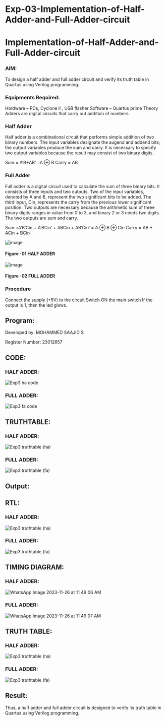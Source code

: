 # Exp-03-Implementation-of-Half-Adder-and-Full-Adder-circuit

# Implementation-of-Half-Adder-and-Full-Adder-circuit
### AIM:
To design a half adder and full adder circuit and verify its truth table in Quartus using Verilog programming.

### Equipments Required:
Hardware – PCs, Cyclone II , USB flasher
Software – Quartus prime
Theory
Adders are digital circuits that carry out addition of numbers.

### Half Adder
Half adder is a combinational circuit that performs simple addition of two binary numbers. The input variables designate the augend and addend bits; the output variables produce the sum and carry. It is necessary to specify two output variables because the result may consist of two binary digits.

Sum = A’B+AB’ =A ⊕ B Carry = AB

### Full Adder
Full adder is a digital circuit used to calculate the sum of three binary bits. It consists of three inputs and two outputs. Two of the input variables, denoted by A and B, represent the two significant bits to be added. The third input, Cin, represents the carry from the previous lower significant position. Two outputs are necessary because the arithmetic sum of three binary digits ranges in value from 0 to 3, and binary 2 or 3 needs two digits. The two outputs are sum and carry.

Sum =A’B’Cin + A’BCin’ + ABCin + AB’Cin’ = A ⊕ B ⊕ Cin Carry = AB + ACin + BCin

 ![image](https://user-images.githubusercontent.com/36288975/163552156-a13e5a56-c638-4110-97d9-8896907c8d25.png)

#### Figure -01 HALF ADDER 


![image](https://user-images.githubusercontent.com/36288975/163552057-b3547877-6d07-45b4-b7e0-bcfebfad9e1d.png)

#### Figure -02 FULL ADDER 

### Procedure

Connect the supply (+5V) to the circuit
Switch ON the main switch
If the output is 1, then the led glows.

## Program:
Developed by: MOHAMMED SAAJID S

Register Number: 23012657

## CODE:

### HALF ADDER:

![Exp3 ha code](https://github.com/Confusion7/Exp-02-Implementation-of-Half-Adder-and-Full-Adder-circuit/assets/141727149/6c3bab21-c4b8-4e7b-9f1d-ac24e46fcc4b)

### FULL ADDER:

![Exp3 fa code](https://github.com/Confusion7/Exp-02-Implementation-of-Half-Adder-and-Full-Adder-circuit/assets/141727149/2dee1f7b-1f98-4c7a-8176-e216f8287e61)


## TRUTHTABLE:

### HALF ADDER:

![Exp3 truthtable (ha)](https://github.com/Confusion7/Exp-02-Implementation-of-Half-Adder-and-Full-Adder-circuit/assets/141727149/270bcaab-00ef-4147-bdd6-ccc02e746cc1)

### FULL ADDER:

![Exp3 truthtable (fa)](https://github.com/Confusion7/Exp-02-Implementation-of-Half-Adder-and-Full-Adder-circuit/assets/141727149/a19aa05a-7583-4dd8-b5d6-ef1875d993ae)

## Output:
## RTL:
### HALF ADDER:

![Exp3 truthtable (ha)](https://github.com/Confusion7/Exp-02-Implementation-of-Half-Adder-and-Full-Adder-circuit/assets/141727149/251c2953-0a87-4d64-b473-33176455e816)

### FULL ADDER:

![Exp3 truthtable (fa)](https://github.com/Confusion7/Exp-02-Implementation-of-Half-Adder-and-Full-Adder-circuit/assets/141727149/c32a3fe2-5708-4e25-832e-52bacc9a69ff)


## TIMING DIAGRAM:

### HALF ADDER:

![WhatsApp Image 2023-11-26 at 11 49 06 AM](https://github.com/Confusion7/Exp-02-Implementation-of-Half-Adder-and-Full-Adder-circuit/assets/141727149/f2be5d0f-9954-40c3-ba02-caf386354e82)

### FULL ADDER:

![WhatsApp Image 2023-11-26 at 11 49 07 AM](https://github.com/Confusion7/Exp-02-Implementation-of-Half-Adder-and-Full-Adder-circuit/assets/141727149/7ef169ab-9d53-4362-bc03-5da2626d3de4)


## TRUTH TABLE:

### HALF ADDER:

![Exp3 truthtable (ha)](https://github.com/Confusion7/Exp-02-Implementation-of-Half-Adder-and-Full-Adder-circuit/assets/141727149/86d14159-fe40-4ddc-8c5e-a4c7b608e975)

### FULL ADDER:

![Exp3 truthtable (fa)](https://github.com/Confusion7/Exp-02-Implementation-of-Half-Adder-and-Full-Adder-circuit/assets/141727149/60240364-384b-42f7-bce4-8abd48895702)


## Result:
Thus, a half adder and full adder circuit is designed to verify its truth table in Quartus using Verilog programming.
